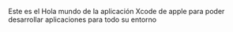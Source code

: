Este es el Hola mundo de la aplicación Xcode de apple para poder desarrollar aplicaciones para todo su entorno

